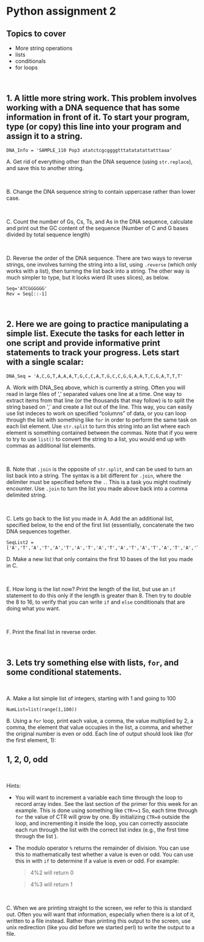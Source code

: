 # Python assignment 2

## Topics to cover
- More string operations
- lists
- conditionals
- for loops

<p>&nbsp;</p>


## 1. A little more string work. This problem involves working with a DNA sequence that has some information in front of it. To start your program, type (or copy) this line into your program and assign it to a string.

    DNA_Info = 'SAMPLE_110 Pop3 atatctcgcggggtttatatatattatttaaa'

A. Get rid of everything other than the DNA sequence (using `str.replace`), and save this to another string.

<p>&nbsp;</p>


B. Change the DNA sequence string to contain uppercase rather than lower case. 
<p>&nbsp;</p>

C. Count the number of Gs, Cs, Ts, and As in the DNA sequence, calculate and print out the GC content of the sequence (Number of C and G bases divided by total sequence length)
<p>&nbsp;</p>

D. Reverse the order of the DNA sequence. There are two ways to reverse strings, one involves turning the string into a list, using `.reverse` (which only works with a list), then turning the list back into a string. The other way is much simpler to type, but it looks wierd (It uses slices), as below.
    
    Seq='ATCGGGGGG'
    Rev = Seq[::-1]

<p>&nbsp;</p>

## 2. Here we are going to practice manipulating a simple list. Execute the tasks for each letter in one script and provide informative print statements to track your progress. Lets start with a single scalar:

    DNA_Seq = 'A,C,G,T,A,A,A,T,G,C,C,A,T,G,C,C,G,G,A,A,T,C,G,A,T,T,T'

A. Work with DNA_Seq above, which is currently a string. Often you will read in large files of ',' separated values one line at a time. One way to extract items from that line (or the thousands that may follow) is to split the string based on ',' and create a list out of the line. This way, you can easily use list indeces to work on specified “columns” of data, or you can loop through the list with something like `for` in order to perform the same task on each list element. Use `str.split` to turn this string into an list where each element is something contained between the commas. Note that if you were to try to use `list()` to convert the string to a list, you would end up with commas as additional list elements.
<p>&nbsp;</p>

B. Note that `.join` is the opposite of `str.split`, and can be used to turn an list back into a string. The syntax is a bit different for `.join`, where the delimiter must be specified before the `.`. This is a task you might routinely encounter. Use `.join` to turn the list you made above back into a comma delimited string.
<p>&nbsp;</p>

C. Lets go back to the list you made in A. Add the an additional list, specified below, to the end of the first list (essentially, concatenate the two DNA sequences together.

    SeqList2 = ['A','T','A','T','A','T','A','T','A','T','A','T','A','T','A','T','A','T','A','T','A','T']

D. Make a new list that only contains the first 10 bases of the list you made in C.
<p>&nbsp;</p>

E. How long is the list now? Print the length of the list, but use an `if` statement to do this only if the length is greater than 8. Then try to double the 8 to 16, to verify that you can write `if` and `else` conditionals that are doing what you want.
<p>&nbsp;</p>

F. Print the final list in reverse order.  
<p>&nbsp;</p>


## 3. Lets try something else with lists, `for`, and some conditional statements.
<p>&nbsp;</p>

A. Make a list simple list of integers, starting with 1 and going to 100
    
    NumList=list(range(1,100))


B. Using a `for` loop, print each value, a comma, the value multiplied by 2, a comma, the element that value occupies in the list, a comma, and whether the original number is even or odd. Each line of output should look like (for the first element, 1):

## 1, 2, 0, odd
<p>&nbsp;</p>

Hints: 

	 
- You will want to increment a variable each time through the loop to record array index. See the last section of the primer for this week for an example. This is done using something like `CTR+=1` So, each time through `for` the value of CTR will grow by one. By initializing `CTR=0` outside the loop, and incrementing it inside the loop, you can correctly associate each run through the list with the correct list index (e.g., the first time through the list ).

- The modulo operator `%` returns the remainder of division. You can use this to mathematically test whether a value is even or odd. You can use this in with `if` to determine if a value is even or odd. For example:

    > 4%2 will return 0

    > 4%3 will return 1


<p>&nbsp;</p>

C. When we are printing straight to the screen, we refer to this is standard out. Often you will want that information, especially when there is a lot of it, written to a file instead. Rather than printing this output to the screen, use unix redirection (like you did before we started perl) to write the output to a file.
